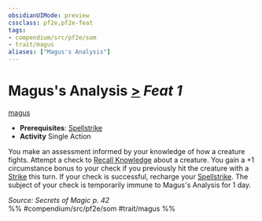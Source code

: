 ```yaml
---
obsidianUIMode: preview
cssclass: pf2e,pf2e-feat
tags:
- compendium/src/pf2e/som
- trait/magus
aliases: ["Magus's Analysis"]
---
```

# Magus's Analysis  [>](../../Rules/core-rulebook/chapter-9-playing-the-game.md#Actions "Single Action") *Feat 1*  
[magus](../../Rules/traits/magus-som.md)  

- **Prerequisites**: [Spellstrike](../../Rules/actions/spellstrike-som.md)
- **Activity** Single Action

You make an assessment informed by your knowledge of how a creature fights. Attempt a check to [Recall Knowledge](../../Rules/actions/recall-knowledge.md) about a creature. You gain a +1 circumstance bonus to your check if you previously hit the creature with a [Strike](../../Rules/actions/strike.md) this turn. If your check is successful, recharge your [Spellstrike](../../Rules/actions/spellstrike-som.md). The subject of your check is temporarily immune to Magus's Analysis for 1 day.

*Source: Secrets of Magic p. 42*  
%% #compendium/src/pf2e/som #trait/magus %%